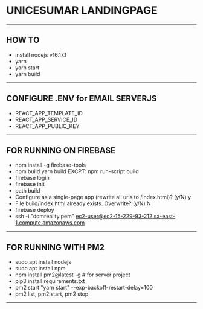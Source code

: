 # UNICESUMAR LANDINGPAGE

--- -

## HOW TO
- install nodejs v16.17.1
- yarn 
- yarn start
- yarn build

--- 

## CONFIGURE .ENV for EMAIL SERVERJS
- REACT_APP_TEMPLATE_ID
- REACT_APP_SERVICE_ID
- REACT_APP_PUBLIC_KEY

--- 

## FOR RUNNING ON FIREBASE
- npm install -g firebase-tools
- npm build yarn build  EXCPT: npm run-script build
- firebase login
- firebase init
- path build
- Configure as a single-page app (rewrite all urls to /index.html)? (y/N) y
- File build/index.html already exists. Overwrite? (y/N) N
- firebase deploy
- ssh -i "domreality.pem" ec2-user@ec2-15-229-93-212.sa-east-1.compute.amazonaws.com

--- 

## FOR RUNNING WITH PM2
- sudo apt install nodejs
- sudo apt install npm
- npm install pm2@latest -g  # for server project
- pip3 install requirements.txt
- pm2 start "yarn start" --exp-backoff-restart-delay=100
- pm2 list, pm2 start, pm2 stop
--- 


